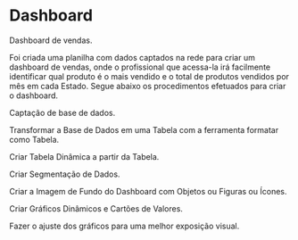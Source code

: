 # Dashboard
Dashboard de vendas. 

Foi criada uma planilha com dados captados na rede para criar um dashboard de vendas, onde o profissional que acessa-la irá facilmente identificar qual produto é o mais vendido e o total de produtos vendidos por mês em cada Estado. Segue abaixo os procedimentos efetuados para criar o dashboard.

Captação de base de dados.

Transformar a Base de Dados em uma Tabela com a ferramenta formatar como Tabela.

Criar Tabela Dinâmica a partir da Tabela.

Criar Segmentação de Dados.

 Criar a Imagem de Fundo do Dashboard com Objetos ou Figuras ou Ícones.

 Criar Gráficos Dinâmicos e Cartões de Valores.

Fazer o ajuste dos gráficos para uma melhor exposição visual.

